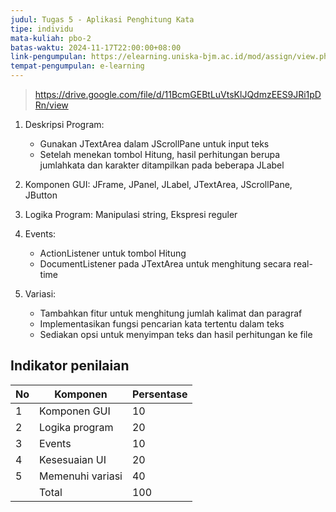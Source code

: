 ```yaml
---
judul: Tugas 5 - Aplikasi Penghitung Kata
tipe: individu
mata-kuliah: pbo-2
batas-waktu: 2024-11-17T22:00:00+08:00
link-pengumpulan: https://elearning.uniska-bjm.ac.id/mod/assign/view.php?id=53171
tempat-pengumpulan: e-learning
---
```


> https://drive.google.com/file/d/11BcmGEBtLuVtsKlJQdmzEES9JRi1pDRn/view

1. Deskripsi Program:

   - Gunakan JTextArea dalam JScrollPane untuk input teks
   - Setelah menekan tombol Hitung, hasil perhitungan berupa jumlahkata dan karakter ditampilkan pada beberapa JLabel

2. Komponen GUI: JFrame, JPanel, JLabel, JTextArea, JScrollPane, JButton

3. Logika Program: Manipulasi string, Ekspresi reguler

4. Events:

   - ActionListener untuk tombol Hitung
   - DocumentListener pada JTextArea untuk menghitung secara real-time

5. Variasi:

   - Tambahkan fitur untuk menghitung jumlah kalimat dan paragraf
   - Implementasikan fungsi pencarian kata tertentu dalam teks
   - Sediakan opsi untuk menyimpan teks dan hasil perhitungan ke file

## Indikator penilaian

| No  | Komponen         | Persentase |
| --- | ---------------- | ---------- |
| 1   | Komponen GUI     | 10         |
| 2   | Logika program   | 20         |
| 3   | Events           | 10         |
| 4   | Kesesuaian UI    | 20         |
| 5   | Memenuhi variasi | 40         |
|     | Total            | 100        |
